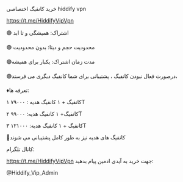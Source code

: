 خرید کانفیگ اختصاصی hiddify vpn

https://t.me/HiddifyVipVpn

🟣 اشتراک: همیشگی و تا ابد

🟣 محدودیت حجم و دیتا: بدون محدودیت

🟣مدت زمان اشتراک: یکبار برای همیشه

🟣درصورت فعال نبودن کانفیگ ، پشتیبانی برای شما کانفیگ دیگری می فرستد،

♦️تعرفه ها: 

۱ کانفیگ + ۱ کانفیگ هدیه : ۷۹۰۰۰T

۲ کانفیگ+ ۱ کانفیگ هدیه: ۹۹۰۰۰T

۳ کانفیگ + ۱ کانفیگ هدیه: ۱۲۱۰۰۰T

🔷کانفیگ های هدیه نیز به طور کامل پشتیبانی می شوند

کانال تلگرام: 

https://t.me/HiddifyVipVpn
جهت خرید به آیدی ادمین پیام بدهید:

@Hiddify_Vip_Admin

